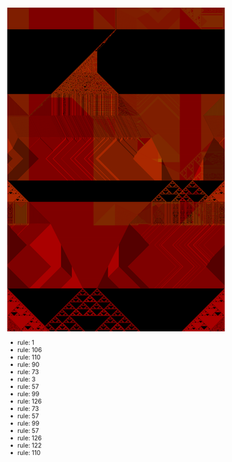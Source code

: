 ![photo](./output.png) 
 * rule: 1
* rule: 106
* rule: 110
* rule: 90
* rule: 73
* rule: 3
* rule: 57
* rule: 99
* rule: 126
* rule: 73
* rule: 57
* rule: 99
* rule: 57
* rule: 126
* rule: 122
* rule: 110
